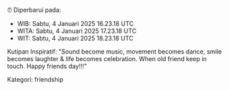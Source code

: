⏰ Diperbarui pada:
- WIB: Sabtu, 4 Januari 2025 16.23.18 UTC
- WITA: Sabtu, 4 Januari 2025 17.23.18 UTC
- WIT: Sabtu, 4 Januari 2025 18.23.18 UTC

Kutipan Inspiratif:
"Sound become music, movement becomes dance, smile becomes laughter & life becomes celebration. When old friend keep in touch. Happy friends day!!!"


Kategori: friendship

